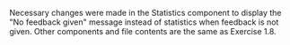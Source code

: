 Necessary changes were made in the Statistics component to display the "No feedback given" message instead of statistics when feedback is not given. Other components and file contents are the same as Exercise 1.8.